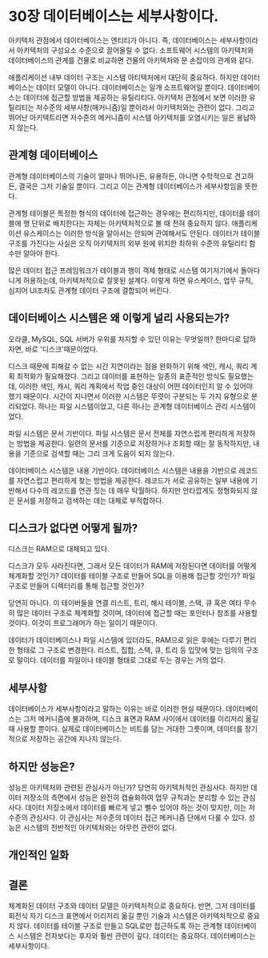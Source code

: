 # 30장 데이터베이스는 세부사항이다.

아키텍처 관점에서 데이터베이스는 엔티티가 아니다. 즉, 데이터베이스는 세부사항이라서 아키텍처의 구성요소 수준으로 끌어올릴 수 없다. 소프트웨어 시스템의 아키텍처와 데이터베이스의 관계를 건물로 비교하면 건물의 아키텍처와 문 손잡이의 관계와 같다.

애플리케이션 내부 데이터 구조는 시스템 아티텍처에서 대단히 중요하다. 하지만 데이터베이스는 데이터 모델이 아니다. 데이터베이스는 일개 소프트웨어일 뿐이다. 데이터베이스는 데이터에 접근할 방법을 제공하는 유틸리티다. 아키텍처 관점에서 보면 이러한 유틸리티는 저수준의 세부사항(매커니즘)일 뿐이라서 아키텍처와는 관련이 없다. 그리고 뛰어난 아키텍트라면 저수준의 메커니즘이 시스템 아키텍처를 오염시키는 일은 용납하지 않는다.



## 관계형 데이터베이스

관계형 데이터베이스의 기술이 얼마나 뛰어나든, 유용하든, 아니면 수학적으로 견고하든, 결국은 그저 기술일 뿐이다. 그리고 이는 관계형 데이터베이스가 세부사항임을 뜻한다.

관계형 테이블은 특정한 형식의 데이터에 접근하는 경우에는 편리하지만, 데이터를 테이블에 행 단위로 배치한다는 자체는 아키텍처적으로 볼 때 전혀 중요하지 않다. 애플리케이션 유스케이스는 이러한 방식을 알아서는 안되며 관여해서도 안된다. 데이터가 테이블 구조를 가진다는 사실은 오직 아키텍처의 외부 원에 위치한 최하위 수준의 유틸리티 함수만 알아야 한다.

많은 데이터 접근 프레임워크가 테이블과 행이 객체 형태로 시스템 여기저기에서 돌아다니게 허용하는데, 아키텍처적으로 잘못된 설계다. 이렇게 하면 유스케이스, 업무 규칙, 심지어 UI조차도 관계형 데이터 구조에 결합되어 버린다.



## 데이터베이스 시스템은 왜 이렇게 널리 사용되는가?

오라클, MySQL, SQL 서버가 우위를 차지할 수 있던 이유는 무엇일까? 한마디로 답하자면, 바로 '디스크'때문이었다.

디스크 때문에 피해갈 수 없는 시간 지연이라는 점을 완화하기 위해 색인, 캐시, 쿼리 계획 최적화가 필요해졌다. 그리고 데이터를 표현하는 일종의 표준적인 방식도 필요했는데, 이러한 색인, 캐시, 쿼리 계획에서 작업 중인 대상이 어떤 데이터인지 알 수 있어야 했기 때문이다. 시간이 지나면서 이러한 시스템은 뚜렷이 구분되는 두 가지 유형으로 분리되었다. 하나는 파일 시스템이었고, 다른 하나는 관계형 데이터베이스 관리 시스템이었다.

파일 시스템은 문서 기반이다. 파일 시스템은 문서 전체를 자연스럽게 편리하게 저장하는 방법을 제공한다. 일련의 문서를 기준으로 저장하거나 조회할 때는 잘 동작하지만, 내용을 기준으로 검색할 때는 그리 크게 도움이 되지 않는다.

데이터베이스 시스템은 내용 기반이다. 데이터베이스 시스템은 내용을 기반으로 레코드를 자연스럽고 편리하게 찾는 방법을 제공한다. 레코드가 서로 공유하는 일부 내용에 기반해서 다수의 레코드를 연관 짓는 데 매우 탁월하다. 하지만 안타깝게도 정형화되지 않은 문서를 저장하고 검색하는 데는 대체로 부적합하다.



## 디스크가 없다면 어떻게 될까?

디스크는 RAM으로 대체되고 있다.

디스크가 모두 사라진다면, 그래서 모든 데이터가 RAM에 저장된다면 데이터를 어떻게 체계화할 것인가? 데이터를 테이블 구조로 만들어 SQL을 이용해 접근할 것인가? 파일 구조로 만들어 디렉터리를 통해 접근할 것인가?

당연히 아니다. 이 테이버들을 연결 리스트, 트리, 해시 테이블, 스택, 큐 혹은 여타 무수히 많은 데이터 구조로 체계화할 것이며, 데이터에 접근할 때는 포인터나 참조를 사용할 것이다. 이것이 프로그래머가 하는 일이기 때문이다.

데이터가 데이터베이스나 파일 시스템에 있더라도, RAM으로 읽은 후에는 다루기 편리한 형태로 그 구조로 변경한다. 리스트, 집합, 스택, 큐, 트리 등 입맛에 맞는 임의의 구조로 말이다. 데이터를 파일이나 테이블 형태로 그대로 두는 경우는 거의 없다.



## 세부사항

데이터베이스가 세부사항이라고 말하는 이유는 바로 이러한 현실 때문이다. 데이터베이스는 그저 메커니즘에 불과하며, 디스크 표면과 RAM 사이에서 데이터를 이리저리 옮길 때 사용할 뿐이다. 실제로 데이터베이스는 비트를 담는 거대한 그릇이며, 데이터를 장기적으로 저장하는 공간에 지나지 않는다.



## 하지만 성능은?

성능은 아키텍처와 관련된 관심사가 아닌가? 당연히 아키텍처적인 관심사다. 하지만 데이터 저장소의 측면에서 성능은 완전히 캡슐화하여 업무 규칙과는 분리할 수 있는 관심사다. 데이터 저장소에서 데이터를 빠르게 넣고 뺄수 있어야 하는 것이 맞지만, 이는 저수준의 관심사다. 이 관심사는 저수준의 데이터 접근 메커니즘 단에서 다룰 수 있다. 성능은 시스템의 전반적인 아키텍처와는 아무런 관련이 없다.



## 개인적인 일화



## 결론

체계화된 데이터 구조와 데이터 모델은 아키텍처적으로 중요하다. 반면, 그저 데이터를 회전식 자기 디스크 표면에서 이리저리 옮길 뿐인 기술과 시스템은 아키텍처적으로 중요치 않다. 데이터를 테이블 구조로 만들고 SQL로만 접근하도록 하는 관계형 데이터베이스 시스템은 전자보다는 후자와 훨씬 관련이 깊다. 데이터는 중요하다. 데이터베이스는 세부사항이다.
